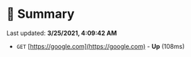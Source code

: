 # 📖 Summary
Last updated: **3/25/2021, 4:09:42 AM**

- `GET` [https://google.com](https://google.com) - **Up** (108ms)
